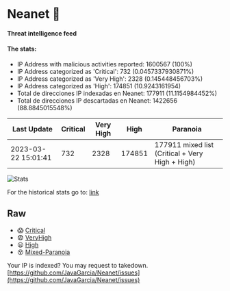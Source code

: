 # Neanet :hocho:
#### Threat intelligence feed
#### The stats:

- IP Address with malicious activities reported: 1600567 (100%)
- IP Address categorized as 'Critical':  732 (0.0457337930871%)
- IP Address categorized as 'Very High':  2328 (0.145448456703%)
- IP Address categorized as 'High':  174851 (10.9243161954)
- Total de direcciones IP indexadas en Neanet:  177911 (11.1154984452%)
- Total de direcciones IP descartadas en Neanet:  1422656 (88.8845015548%)

| Last Update | Critical | Very High | High | Paranoia |
| --- | --- | --- | --- | --- |
| 2023-03-22 15:01:41 | 732 | 2328 | 174851 | 177911 mixed list (Critical + Very High + High)|

![Stats](https://docs.google.com/spreadsheets/d/e/2PACX-1vSnaNMIXVabIpDJjufMlzH7poXnshF3mgd8Is1g9ytUEzVsP5my4Trn8f-xkoLLQ38xpL3HtmUexLo6/pubchart?oid=501124687&format=image)

For the historical stats go to: [link](/stats.csv)
## Raw
- :scream: [Critical](https://raw.githubusercontent.com/JavaGarcia/Neanet/master/blacklists/neanet_critical.txt)
- :fearful: [VeryHigh](https://raw.githubusercontent.com/JavaGarcia/Neanet/master/blacklists/neanet_veryHigh.txtt)
- :frowning: [High](https://raw.githubusercontent.com/JavaGarcia/Neanet/master/blacklists/neanet_high.txt)
- :dizzy_face: [Mixed-Paranoia](https://raw.githubusercontent.com/JavaGarcia/Neanet/master/blacklists/neanet_all.txt)


Your IP is indexed? You may request to takedown. [https://github.com/JavaGarcia/Neanet/issues](https://github.com/JavaGarcia/Neanet/issues)




























































































































































































































































































































































































































































































































































































































































































































































































































































































































































































































































































































































































































































































































































































































































































































































































































































































































































































































































































































































































































































































































































































































































































































































































































































































































































































































































































































































































































































































































































































































































































































































































































































































































































































































































































































































































































































































































































































































































































































































































































































































































































































































































































































































































































































































































































































































































































































































































































































































































































































































































































































































































































































































































































































































































































































































































































































































































































































































































































































































































































































































































































































































































































































































































































































































































































































































































































































































































































































































































































































































































































































































































































































































































































































































































































































































































































































































































































































































































































































































































































































































































































































































































































































































































































































































































































































































































































































































































































































































































































































































































































































































































































































































































































































































































































































































































































































































































































































































































































































































































































































































































































































































































